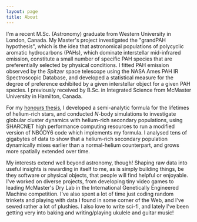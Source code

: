 ```yaml
---
layout: page
title: About
---
```


I'm a recent M.Sc. (Astronomy) graduate from Western University in London, Canada. My Master's project investigated the "grandPAH hypothesis", which is the idea that astronomical populations of polycyclic aromatic hydrocarbons (PAHs), which dominate interstellar mid-infrared emission, constitute a small number of specific PAH species that are preferentially selected by physical conditions. I fitted PAH emission observed by the *Spitzer* space telescope using the NASA Ames PAH IR Spectroscopic Database, and developed a statistical measure for the degree of preference exhibited by a given interstellar object for a given PAH species. I previously received by B.Sc. in Integrated Science from McMaster University in Hamilton, Canada. 

For my <a href="https://doi.org/10.1093/mnras/sty2446" target="_blank">honours thesis</a>, I developed a semi-analytic formula for the lifetimes of helium-rich stars, and conducted *N*-body simulations to investigate globular cluster dynamics with helium-rich secondary populations, using SHARCNET high performance computing resources to run a modified version of NBODY6 code which implements my formula. I analysed tens of gigabytes of data to show that a helium-rich secondary population dynamically mixes earlier than a normal-helium counterpart, and grows more spatially extended over time.

My interests extend well beyond astronomy, though! Shaping raw data into useful insights is rewarding in itself to me, as is simply building things, be they software or physical objects, that people will find helpful or enjoyable. I've worked on diverse projects, from developing tiny video games to leading McMaster's Dry Lab in the International Genetically Engineered Machine competition. I've also spent a lot of time just coding random trinkets and playing with data I found in some corner of the Web, and I've sewed rather a lot of plushies. I also love to write sci-fi, and lately I've been getting very into baking and writing/playing ukulele and guitar music!
